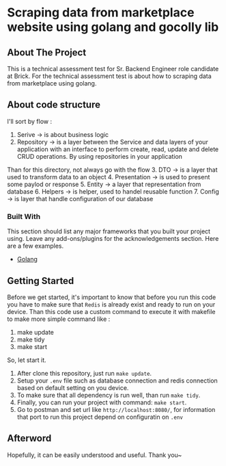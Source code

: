 # Scraping data from marketplace website using golang and gocolly lib

<!-- ABOUT THE PROJECT -->
## About The Project

This is a technical assessment test for Sr. Backend Engineer role candidate at Brick. 
For the technical assessment test is about how to scraping data from marketplace using golang. 

## About code structure
I'll sort by flow :
1. Serive -> is about business logic
2. Repository -> is a layer between the Service and data layers of your application with an interface to perform create, read, update and delete CRUD operations. By using repositories in your application

Than for this directory, not always go with the flow
3. DTO -> is a layer that used to transform data to an object
4. Presentation -> is used to present some paylod or response
5. Entity -> a layer that representation from database
6. Helpers -> is helper, used to handel reusable function
7. Config -> is layer that handle configuration of our database

### Built With

This section should list any major frameworks that you built your project using. Leave any add-ons/plugins for the acknowledgements section. Here are a few examples.
* [Golang](https://golang.com)

<!-- GETTING STARTED -->
## Getting Started
Before we get started, it's important to know that  before you run this code you have to make sure that `Redis` is already exist and ready to run on your device. Than this code use a custom command to execute it with makefile to make more simple command like :
1. make update
2. make tidy
3. make start

So, let start it.
1. After clone this repository, just run `make update`.
2. Setup your `.env` file such as database connection and redis connection based on default setting on you device.
3. To make sure that all dependency is run well, than run `make tidy`.
4. Finally, you can run your project with command: `make start`.
5. Go to postman and set url like `http://localhost:8080/`, for information that port to run this project depend on configuratin on `.env`

## Afterword
Hopefully, it can be easily understood and useful. Thank you~